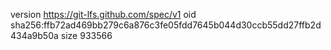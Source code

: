 version https://git-lfs.github.com/spec/v1
oid sha256:ffb72ad469bb279c6a876c3fe05fdd7645b044d30ccb55dd27ffb2d434a9b50a
size 933566
